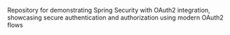 Repository for demonstrating Spring Security with OAuth2 integration, showcasing secure authentication and authorization using modern OAuth2 flows
